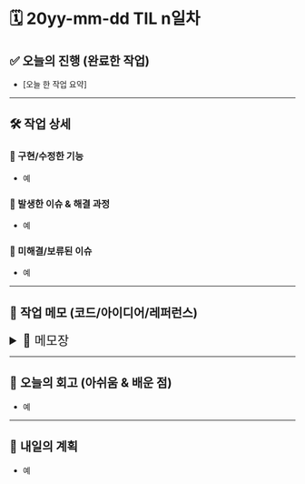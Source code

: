 # 🗓️ 20yy-mm-dd TIL n일차

## ✅ 오늘의 진행 (완료한 작업)

- \[오늘 한 작업 요약]

---

## 🛠️ 작업 상세

### 🔹 구현/수정한 기능

- 예

### 🔹 발생한 이슈 & 해결 과정

- 예

### 🔹 미해결/보류된 이슈

- 예

---

## 📓 작업 메모 (코드/아이디어/레퍼런스)

<details>
<summary style="font-size: 22px;">📝 메모장</summary>

## useRef 이용해 초기 fetch 건너뛰기

### useRef

1. 하나의 `.current` 속성 가진 객체 반환
```jsx
const myRef = useRef(true);
// myRef는 {current: true} 형태의 객체
```
2. 값이 변경되어도 컴포넌트 재렌더링XX
  - useState와 달리 useRef의 .current 값 변경은 렌더링XX
3. 컴포넌트 재렌더링에도 값 초기화XX
  - 컴포넌트가 처음 마운트될 때 생긴 ref 객체는 언마운트때까지도 객체 값을 유지
=> 리렌더링 시에도 초기화되지 않기 때문에, 이 값에 T/F를 토글해 useEffect 분기처리

🌟 빈 배열은 truthy 값이라는걸 명심..!

🌟 !!something은 강제로 boolean으로 만든다는 뜻!

</details>

---

## 🧠 오늘의 회고 (아쉬움 & 배운 점)

- 예

---

## 🚀 내일의 계획

- 예
